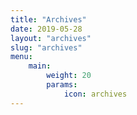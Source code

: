 ```yaml
---
title: "Archives"
date: 2019-05-28
layout: "archives"
slug: "archives"
menu:
    main:
        weight: 20
        params: 
            icon: archives
---
```

